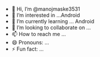 - 👋 Hi, I’m @manojmaske3531
- 👀 I’m interested in ...Android
- 🌱 I’m currently learning ... Android
- 💞️ I’m looking to collaborate on ...
- 📫 How to reach me ...
- 😄 Pronouns: ...
- ⚡ Fun fact: ...

<!---
manojmaske3531/manojmaske3531 is a ✨ special ✨ repository because its `README.md` (this file) appears on your GitHub profile.
You can click the Preview link to take a look at your changes.
--->
